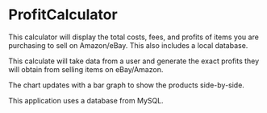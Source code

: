 # ProfitCalculator
This calculator will display the total costs, fees, and profits of items you are purchasing to sell on Amazon/eBay. This also includes a local database.

This calculate will take data from a user and generate the exact profits they will obtain from selling items on eBay/Amazon. 

The chart updates with a bar graph to show the products side-by-side.

This application uses a database from MySQL.
